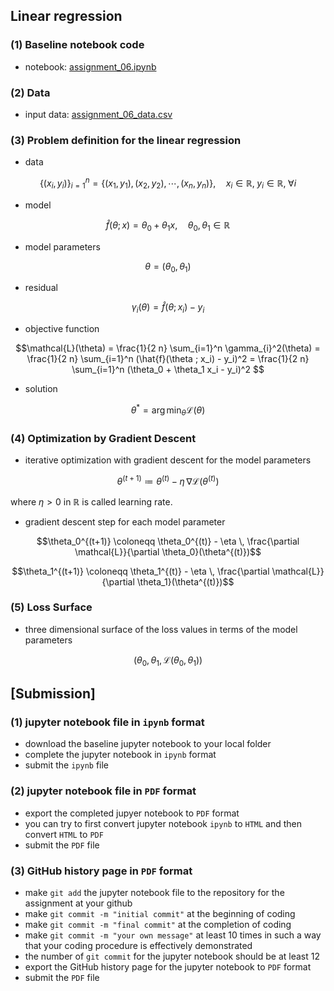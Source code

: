 ## Linear regression

### (1) Baseline notebook code

- notebook: [assignment_06.ipynb](https://gitlab.com/cau-class/machine-learning/2022-1/assignment/-/blob/main/06/assignment_06.ipynb) 

### (2) Data

- input data: [assignment_06_data.csv](https://gitlab.com/cau-class/machine-learning/2022-1/assignment/-/blob/main/06/assignment_06_data.csv)

### (3) Problem definition for the linear regression

- data

```math
\{ (x_i, y_i) \}_{i=1}^n = \{ (x_1, y_1), (x_2, y_2), \cdots, (x_n, y_n) \}, \quad x_i \in \mathbb{R}, \; y_i \in \mathbb{R}, \; \forall i
```

- model 

```math
\hat{f}(\theta ; x) = \theta_0 + \theta_1 x, \quad \theta_0, \theta_1 \in \mathbb{R}
```

- model parameters

```math
\theta = (\theta_0, \theta_1)
```

- residual 

```math
\gamma_{i}(\theta) = \hat{f}(\theta ; x_i) - y_i
```

- objective function

```math
\mathcal{L}(\theta) = \frac{1}{2 n} \sum_{i=1}^n \gamma_{i}^2(\theta) = \frac{1}{2 n} \sum_{i=1}^n (\hat{f}(\theta ; x_i) - y_i)^2 = \frac{1}{2 n} \sum_{i=1}^n (\theta_0 + \theta_1 x_i - y_i)^2 
```

- solution

```math
\theta^* = \arg\min_{\theta} \mathcal{L}(\theta)
```

### (4) Optimization by Gradient Descent

- iterative optimization with gradient descent for the model parameters

```math
\theta^{(t+1)} \coloneqq \theta^{(t)} - \eta \, \nabla \mathcal{L}(\theta^{(t)})
```
where $`\eta > 0`$ in $`\mathbb{R}`$ is called learning rate.

- gradient descent step for each model parameter

```math
\theta_0^{(t+1)} \coloneqq \theta_0^{(t)} - \eta \, \frac{\partial \mathcal{L}}{\partial \theta_0}(\theta^{(t)})
```

```math
\theta_1^{(t+1)} \coloneqq \theta_1^{(t)} - \eta \, \frac{\partial \mathcal{L}}{\partial \theta_1}(\theta^{(t)})
```

### (5) Loss Surface

- three dimensional surface of the loss values in terms of the model parameters

```math
(\theta_0, \theta_1, \mathcal{L}(\theta_0, \theta_1))
```

## [Submission]

### (1) jupyter notebook file in `ipynb` format 

- download the baseline jupyter notebook to your local folder
- complete the jupyter notebook in `ipynb` format
- submit the `ipynb` file

### (2) jupyter notebook file in `PDF` format

- export the completed jupyer notebook to `PDF` format
- you can try to first convert jupyter notebook `ipynb` to `HTML` and then convert `HTML` to `PDF`
- submit the `PDF` file

### (3) GitHub history page in `PDF` format

- make `git add` the jupyter notebook file to the repository for the assignment at your github
- make `git commit -m "initial commit"` at the beginning of coding
- make `git commit -m "final commit"` at the completion of coding
- make `git commit -m "your own message"` at least 10 times in such a way that your coding procedure is effectively demonstrated
- the number of `git commit` for the jupyter notebook should be at least 12
- export the GitHub history page for the jupyter notebook to `PDF` format
- submit the `PDF` file
